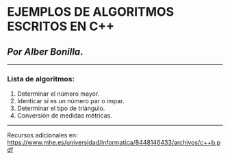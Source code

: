 # EJEMPLOS DE ALGORITMOS ESCRITOS EN C++

## _Por Alber Bonilla_.

---

### Lista de algoritmos:

1. Determinar el número mayor.
2. Identicar sí es un número par o impar.
3. Determinar el tipo de triángulo.
4. Conversión de medidas métricas.

---

Recursos adicionales en: https://www.mhe.es/universidad/informatica/8448146433/archivos/c++b.pdf
